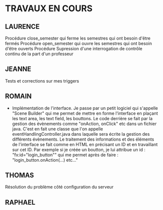 # TRAVAUX EN COURS



## LAURENCE

Procédure close_semester qui ferme les semestres qui ont besoin d'être fermés
Procédure open_semester qui ouvre les semestres qui ont besoin d'être ouverts
Procédure Supression d'une interrogation de contrôle continu de la part d'un professeur






## JEANNE
Tests et corrections sur mes triggers






## ROMAIN



- Implémentation de l'interface.
Je passe par un petit logiciel qui s'appelle "Scene Builder" qui me permet de mettre en forme l'interface en plaçant les text area, les text field, les bouttons.
Le code derrière se fait par la gestion des évènements comme "onAction, onClick" etc dans un fichier java. C'est en fait une classe que l'on appelle eventHandlingController.java dans laquelle sera écrite la gestion des différents évènements. Le traitement des informations et des éléments de l'interface se fait comme en HTML en précisant un ID et en travaillant sur cet ID. 
Par exemple si je créée un boutton, je lui attribue un id : "fx:id="login_button"" qui me permet après de faire : "login_button.onAction(...) etc..."







## THOMAS



Résolution du problème côté configuration du serveur






## RAPHAEL













